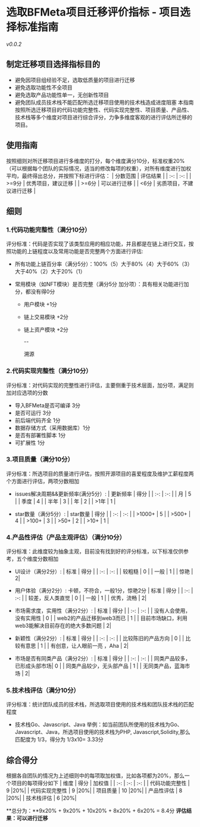 
# 选取BFMeta项目迁移评价指标 - 项目选择标准指南
*v0.0.2*

## 制定迁移项目选择指标目的
- 避免因项目组经验不足，选取低质量的项目进行迁移
- 避免选取功能性不全项目
- 避免选取产品功能性单一，无创新性项目
- 避免团队成员技术栈不能匹配所选迁移项目使用的技术栈造成进度阻塞
本指南按照所选迁移项目的代码功能完整性、代码实现完整性、项目质量、产品性、技术栈等多个维度对项目进行综合评分，力争多维度客观的进行评估所迁移的项目。

## 使用指南
按照细则对所迁移项目进行多维度的打分，每个维度满分10分，标准权重20%（可以根据每个团队的实际情况，适当的修改每项的权重），对所有维度进行加权平均，最终得出总分，并按照下标进行评估：
|  分数范围   | 评估结果  |
|  :-:  | :-:  |
| >=9分  | 优秀项目，建议迁移 |
| >=6分  | 可以进行迁移 |
| <6分  | 劣质项目，不建议进行迁移 |

## 细则
### 1.代码功能完整性（满分10分）
评分标准：代码是否实现了该类型应用的相应功能，并且都是在链上进行交互，按照功能的上链程度以及常用功能是否完整两个方面进行评估:
- 所有功能上链百分率（满分5分）：100%（5）大于80%（4）大于60%（3）大于40%（2）大于20%（1）

- 常用模块（如NFT模块）是否完整（满分5分 加分项）：具有相关功能进行加分，都没有得0分
	- 用户模块 +1分
	
	- 链上交易模块 +2分 
	
	- 链上资产模块 +2分 
	
	  --
	
	  溯源
	
	  

### 2.代码实现完整性（满分10分）
评分标准：对代码实现的完整性进行评估，主要侧重于技术层面，加分项，满足则加对应选项的分数
- 导入BFMeta是否可编译 3分
- 是否可运行 3分
- 前后端代码齐全 1分
- 数据存储方式（采用数据库）1分
- 是否有部署性脚本 1分
- 可扩展性  1分

### 3.项目质量（满分10分）
评分标准：所选项目的质量进行评估，按照开源项目的喜爱程度及维护工薪程度两个方面进行评估，两项分数相加
- issues解决周期&&更新频率(满分5分）: 
|  更新频率  | 得分  |
|  :-:  | :-: |
| 月  | 5 |
| 季度  | 4 |
| 半年  | 3 |
| 年  | 2 |
| >1年  | 1 |

- star数量（满分5分）: 
|  star数量  | 得分  |
|  :-:  | :-:  |
| >1000+  | 5 |
| >500+  | 4 |
| >100+   | 3 |
| >50+  | 2 |
| >10+  | 1 |

### 4.产品性评估（产品主观评估）（满分10分）
评分标准：此维度较为抽象主观，目前没有找到好的评分标准，以下标准仅供参考，五个维度分数相加
- UI设计（满分2分）:
|  标准 | 得分  |
|  :-:  | :-:  |
| 较粗糙 | 0 |
| 一般 | 1 |
| 惊艳   | 2|

- 用户体验（满分2分）: 卡顿，不符合，一般1分，惊艳2分
|  标准 | 得分  |
|  :-:  | :-:  |
| 较差，反人类直觉 | 0 |
| 一般 | 1 |
| 优秀，流畅  | 2|

- 市场需求度，实用性（满分2分）:
|  标准 | 得分  |
|  :-:  | :-:  |
| 没有人会使用，没有实用性 | 0 |
| web2的产品迁移到web3而已 | 1 |
| 目前市场缺口，利用web3能解决目前存在的绝大多数问题  | 2|

- 新颖性（满分2分）:
|  标准 | 得分  |
|  :-: | :-:  |
| 比较陈旧的产品方向 | 0 |
| 比较有意思 | 1 |
| 有创意，让人眼前一亮 ，Aha | 2|

- 市场是否有同类产品（满分2分）:
|  标准 | 得分  |
|  :-: | :-: |
| 同类产品较多，已形成头部市场| 0 |
| 同类产品较少，无头部产品 | 1 |
| 无同类产品，蓝海市场  | 2|

### 5.技术栈评估（满分10分）
评分标准：统计团队成员的技术栈，所选取项目使用的技术栈和团队技术栈的匹配程度
- 技术栈Go、Javascript、Java
举例：如当前团队所使用的技术栈为Go、Javascript、Java，所选项目使用的技术栈为PHP, Javascript,Solidity,那么匹配度为 1/3，得分为 1/3x10= 3.33分

## 综合得分
根据各自团队的情况为上述细则中的每项取加权值，比如各项都为20%，那么一个项目的每项得分如下
|  维度 | 得分  |  加权值 |
|  :-:  | :-:  | :-:  |
| 代码功能完整性 | 9 |20%|
| 代码实现完整性 | 9 |20%|
| 项目质量 | 10 |20%|
| 产品性评估 | 8 |20%|
| 技术栈评估 | 6 |20%|

**总分为：**9x20% + 9x20% + 10x20% + 8x20% + 6x20% = 8.4分
**评估结果：可以进行迁移**
